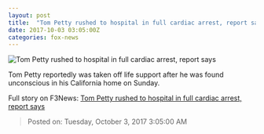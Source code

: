 ```yaml
---
layout: post
title:  "Tom Petty rushed to hospital in full cardiac arrest, report says"
date: 2017-10-03 03:05:00Z
categories: fox-news
---
```


![Tom Petty rushed to hospital in full cardiac arrest, report says](http://a57.foxnews.com/images.foxnews.com/content/fox-news/entertainment/2017/10/02/tom-petty-rushed-to-hospital-in-full-cardiac-arrest-on-life-support-report-says/_jcr_content/article-text/article-par-4/inline_spotlight_ima/image.img.jpg/612/344/1506976723670.jpg?ve=1&tl=1)

Tom Petty reportedly was taken off life support after he was found unconscious in his California home on Sunday.


Full story on F3News: [Tom Petty rushed to hospital in full cardiac arrest, report says](http://www.f3nws.com/n/JPmkG)

> Posted on: Tuesday, October 3, 2017 3:05:00 AM
